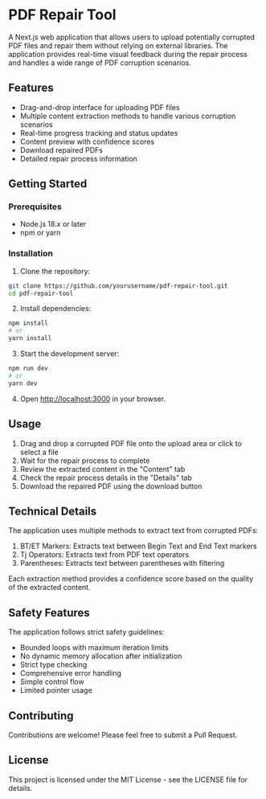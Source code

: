 # PDF Repair Tool

A Next.js web application that allows users to upload potentially corrupted PDF files and repair them without relying on external libraries. The application provides real-time visual feedback during the repair process and handles a wide range of PDF corruption scenarios.

## Features

- Drag-and-drop interface for uploading PDF files
- Multiple content extraction methods to handle various corruption scenarios
- Real-time progress tracking and status updates
- Content preview with confidence scores
- Download repaired PDFs
- Detailed repair process information

## Getting Started

### Prerequisites

- Node.js 18.x or later
- npm or yarn

### Installation

1. Clone the repository:
```bash
git clone https://github.com/yourusername/pdf-repair-tool.git
cd pdf-repair-tool
```

2. Install dependencies:
```bash
npm install
# or
yarn install
```

3. Start the development server:
```bash
npm run dev
# or
yarn dev
```

4. Open [http://localhost:3000](http://localhost:3000) in your browser.

## Usage

1. Drag and drop a corrupted PDF file onto the upload area or click to select a file
2. Wait for the repair process to complete
3. Review the extracted content in the "Content" tab
4. Check the repair process details in the "Details" tab
5. Download the repaired PDF using the download button

## Technical Details

The application uses multiple methods to extract text from corrupted PDFs:

1. BT/ET Markers: Extracts text between Begin Text and End Text markers
2. Tj Operators: Extracts text from PDF text operators
3. Parentheses: Extracts text between parentheses with filtering

Each extraction method provides a confidence score based on the quality of the extracted content.

## Safety Features

The application follows strict safety guidelines:

- Bounded loops with maximum iteration limits
- No dynamic memory allocation after initialization
- Strict type checking
- Comprehensive error handling
- Simple control flow
- Limited pointer usage

## Contributing

Contributions are welcome! Please feel free to submit a Pull Request.

## License

This project is licensed under the MIT License - see the LICENSE file for details.